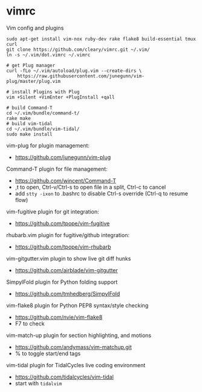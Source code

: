 vimrc
=====

Vim config and plugins

````
sudo apt-get install vim-nox ruby-dev rake flake8 build-essential tmux curl
git clone https://github.com/cleary/vimrc.git ~/.vim/
ln -s ~/.vim/dot.vimrc ~/.vimrc

# get Plug manager
curl -fLo ~/.vim/autoload/plug.vim --create-dirs \
    https://raw.githubusercontent.com/junegunn/vim-plug/master/plug.vim

# install Plugins with Plug
vim +Silent +VimEnter +PlugInstall +qall

# build Command-T
cd ~/.vim/bundle/command-t/
rake make
# build vim-tidal
cd ~/.vim/bundle/vim-tidal/
sudo make install
````


vim-plug for plugin management:
  - https://github.com/junegunn/vim-plug

Command-T plugin for file management:
  - https://github.com/wincent/Command-T
  - ,t to open, Ctrl-v/Ctrl-s to open file in a split, Ctrl-c to cancel
  - add `stty -ixon` to .bashrc to disable Ctrl-s override (Ctrl-q to resume flow)

vim-fugitive plugin for git integration:
  - https://github.com/tpope/vim-fugitive

rhubarb.vim plugin for fugitive/github integration:
  - https://github.com/tpope/vim-rhubarb

vim-gitgutter.vim plugin to show live git diff hunks
  - https://github.com/airblade/vim-gitgutter

SimpylFold plugin for Python folding support
  - https://github.com/tmhedberg/SimpylFold

vim-flake8 plugin for Python PEP8 syntax/style checking
  - https://github.com/nvie/vim-flake8
  - F7 to check

vim-match-up plugin for section highlighting, and motions
  - https://github.com/andymass/vim-matchup.git
  - % to toggle start/end tags

vim-tidal plugin for TidalCycles live coding environment
  - https://github.com/tidalcycles/vim-tidal
  - start with `tidalvim`
